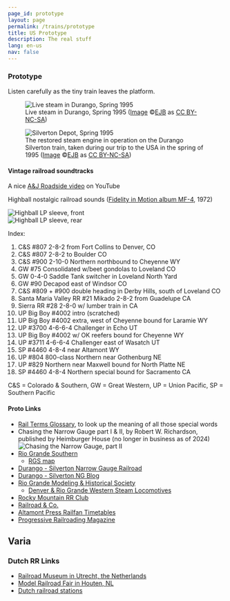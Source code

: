 ```yaml
---
page_id: prototype
layout: page
permalink: /trains/prototype
title: US Prototype
description: The real stuff
lang: en-us
nav: false
---
```


<h3><a id="proto">Prototype</a></h3>
Listen carefully as the tiny train leaves the platform.

<div class="row">
<div class="col-sm">
<figure><img src='{{ "/assets/img/trains2/a2y012.jpg" | relative_url }}' alt='Live steam in Durango, Spring 1995' class='img-fluid'>
<figcaption class="kleiner">Live steam in Durango, Spring 1995 (<a prefix="dct: https://purl.org/dc/terms/" href="https://purl.org/dc/dcmitype/Image" property="dct:title" rel="dct:type">Image</a> &copy;<a prefix="cc: https://creativecommons.org/ns#" href="https://www.ebroerse.nl" property="cc:attributionName" rel="cc:attributionURL">EJB</a> as <a rel="license" href="https://creativecommons.org/licenses/by-nc-sa/4.0/">CC BY-NC-SA</a>)</figcaption></figure>
</div>
<div class="col-sm">
<figure>
<img src='{{ "/assets/img/trains2/a2y013.jpg" | relative_url }}' alt='Silverton Depot, Spring 1995' class='img-fluid'>
<figcaption class="kleiner">The restored steam engine in operation on the Durango Silverton train, taken during our trip to the USA in the spring of 1995 (<a prefix="dct: https://purl.org/dc/terms/" href="https://purl.org/dc/dcmitype/Image" property="dct:title" rel="dct:type">Image</a> &copy;<a prefix="cc: https://creativecommons.org/ns#" href="https://www.ebroerse.nl" property="cc:attributionName" rel="cc:attributionURL">EJB</a> as <a rel="license" href="https://creativecommons.org/licenses/by-nc-sa/4.0/">CC BY-NC-SA</a>)</figcaption>
</figure>
</div>
</div>

<h4>Vintage railroad soundtracks</h4>

A nice [A&J Roadside video](https://youtu.be/6eEx6bTN7ok?feature=shared) on YouTube

Highball nostalgic railroad sounds ([Fidelity in Motion album MF-4](https://www.discogs.com/release/8567915-Jim-Ameche-Highball), 1972)

<div class="row">
<div class="col-sm">
<img src='{{ "/assets/img/trains2/IMG_9735-front.jpg" | relative_url }}' alt='Highball LP sleeve, front' class='img-fluid'>
</div>
<div class="col-sm">
<img src='{{ "/assets/img/trains2/IMG_9736-rear.jpg" | relative_url }}' alt='Highball LP sleeve, rear' class='img-fluid'>
</div>
</div>

Index:

<ol>
<li>C&amp;S #807 2-8-2 from Fort Collins to Denver, CO</li>
<li>C&amp;S #807 2-8-2 to Boulder CO</li>
<li>C&amp;S #900 2-10-0 Northern northbound to Cheyenne WY</li>
<li>GW #75 Consolidated w/beet gondolas to Loveland CO</li>
<li>GW 0-4-0 Saddle Tank switcher in Loveland North Yard</li>
<li>GW #90 Decapod east of Windsor CO</li>
<li>C&amp;S #809 + #900 double heading in Derby Hills, south of Loveland CO</li>
<li>Santa Maria Valley RR #21 Mikado 2-8-2 from Guadelupe CA</li>
<li>Sierra RR #28 2-8-0 w/ lumber train in CA</li>
<li>UP Big Boy #4002 intro (scratched)</li>
<li>UP Big Boy #4002 extra, west of Cheyenne bound for Laramie WY</li>
<li>UP #3700 4-6-6-4 Challenger in Echo UT</li>
<li>UP Big Boy #4002 w/ OK reefers bound for Cheyenne WY</li>
<li>UP #3711 4-6-6-4 Challenger east of Wasatch UT</li>
<li>SP #4460 4-8-4 near Altamont WY</li>
<li>UP #804 800-class Northern near Gothenburg NE</li>
<li>UP #829 Northern near Maxwell bound for North Platte NE</li>
<li>SP #4460 4-8-4 Northern special bound for Sacramento CA</li>
</ol>

C&amp;S = Colorado &amp; Southern, GW = Great Western, UP = Union Pacific, SP = Southern Pacific

<h4>Proto Links</h4>
<ul>
<li><a href="https://en.m.wikipedia.org/wiki/Glossary_of_rail_transport_terms">Rail Terms Glossary</a>, to look up the meaning of all those special words</li>
<li>Chasing the Narrow Gauge part I &amp; II, by Robert W. Richardson, published by Heimburger House (no longer in business as of 2024)<br>
<img src='{{ "/assets/img/trains2/RioGrandeVol2.jpg" | relative_url }}' alt='Chasing the Narrow Gauge, part II' class='img-fluid'>
</li>
<li><a href="https://nn3.tripod.com/index.htm">Rio Grande Southern</a>
<ul>
<li><a href="https://nn3.tripod.com/rgsmap.htm">RGS map</a></li>
</ul></li>
<li><a href="https://www.durangotrain.com/">Durango - Silverton Narrow Gauge Railroad</a></li>
<li><a href="https://www.durangotrain.com/blog/">Durango - Silverton NG Blog</a></li>
<li><a href="http://rgmhs.org/">Rio Grande Modeling &amp; Historical Society</a>
<ul>
<li><a href="https://www.drgw.net/info/Steam">Denver &amp; Rio Grande Western Steam Locomotives</a></li>
</ul></li>
<li><a href="https://www.rockymtnrrclub.org/">Rocky Mountain RR Club</a></li>
<li><a href="https://www.freiwald.com/">Railroad &amp; Co.</a></li>
<li><a href="https://www.altamontpress.com/">Altamont Press Railfan Timetables</a></li>
<li><a href="https://www.progressiverailroading.com/">Progressive Railroading Magazine</a></li>
</ul>

<h2><a id="varia">Varia</a></h2>

<h3>Dutch RR Links</h3>
<ul>
<li><a href="https://www.spoorwegmuseum.nl/">Railroad Museum in Utrecht, the Netherlands</a></li>
<li><a href="https://www.modelspoorbeurs.nl/">Model Railroad Fair in Houten, NL</a></li>
<li><a href="https://www.stationsweb.nl/">Dutch railroad stations</a></li>
</ul>
